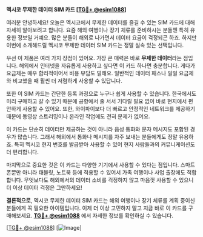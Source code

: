 **멕시코 무제한 데이터 SIM 카드 [[TG💪+ @esim1088](https://t.me/s/esim1088)]**

여러분 안녕하세요! 오늘은 멕시코에서 무제한 데이터를 즐길 수 있는 SIM 카드에 대해 자세히 알아보려고 합니다. 요즘 해외 여행이나 장기 체류를 준비하시는 분들껜 특히 유용한 정보일 거예요. 많은 분들이 해외로 나가면서 데이터 요금이 걱정되곤 하죠. 하지만 이번에 소개해드릴 멕시코 무제한 데이터 SIM 카드는 정말 실속 있는 선택입니다.

우선 이 제품은 여러 가지 장점이 있어요. 가장 큰 매력은 바로 **무제한 데이터**라는 점입니다. 해외에서 인터넷을 자유롭게 사용하고 싶다면 이 카드 하나면 충분합니다. 게다가 요금제는 매우 합리적이어서 비용 부담도 덜해요. 일반적인 데이터 패스나 일일 요금제와 비교했을 때 훨씬 더 저렴하게 사용할 수 있답니다.

또한 이 SIM 카드는 간단한 등록 과정으로 누구나 쉽게 사용할 수 있습니다. 한국에서도 미리 구매하고 갈 수 있기 때문에 공항에서 줄 서서 기다릴 필요 없이 바로 현지에서 편안하게 사용할 수 있어요. 또한, 와이파이보다 더 빠르고 안정적인 네트워크를 제공하기 때문에 동영상 스트리밍이나 온라인 작업에도 전혀 문제가 없어요.

이 카드는 단순히 데이터만 제공하는 것이 아니라 음성 통화와 문자 메시지도 포함된 경우가 많습니다. 그래서 해외에서 통화나 메시지를 자주 보내는 분들에게도 정말 유용하죠. 특히 멕시코 현지 번호를 발급받아 사용할 수 있어 현지 사람들과의 커뮤니케이션도 더 편리합니다.

마지막으로 중요한 것은 이 카드는 다양한 기기에서 사용할 수 있다는 점입니다. 스마트폰뿐만 아니라 태블릿, 노트북 등에 적용할 수 있어서 가족 여행이나 사업 출장에도 적합합니다. 무엇보다도 해외에서의 데이터 소비를 걱정하지 않고 마음껏 사용할 수 있으니 더 이상 데이터 걱정은 그만하세요!

**결론적으로**, 멕시코 무제한 데이터 SIM 카드는 해외 여행이나 장기 체류를 계획 중이신 분들에게 꼭 필요한 아이템입니다. 이제 더 이상 고민하지 말고 지금 바로 이 카드를 구매해보세요. **[TG💪+ @esim1088](https://t.me/s/esim1088)** 에서 자세한 정보를 확인하실 수 있습니다.

[[TG💪+ @esim1088](https://t.me/s/esim1088)] [![Image](https://i.postimg.cc/Y0z9fWf4/image.png)]